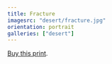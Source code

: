 ```yaml
---
title: Fracture
imagesrc: "desert/fracture.jpg"
orientation: portrait
galleries: ["desert"]
---
```


[Buy this print](https://weshargrovephotography.square.site/product/fracture/27).
